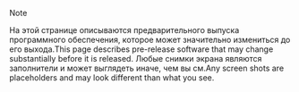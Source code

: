 > [!NOTE]
> <span data-ttu-id="8f3af-101">На этой странице описываются предварительного выпуска программного обеспечения, которое может значительно измениться до его выхода.</span><span class="sxs-lookup"><span data-stu-id="8f3af-101">This page describes pre-release software that may change substantially before it is released.</span></span> <span data-ttu-id="8f3af-102">Любые снимки экрана являются заполнители и может выглядеть иначе, чем вы см.</span><span class="sxs-lookup"><span data-stu-id="8f3af-102">Any screen shots are placeholders and may look different than what you see.</span></span> 